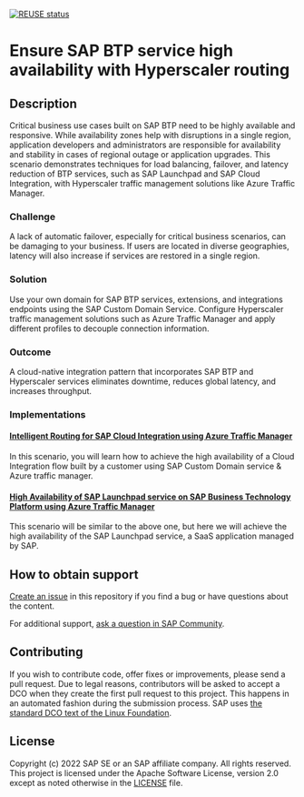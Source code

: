 [![REUSE status](https://api.reuse.software/badge/github.com/SAP-samples/btp-services-intelligent-routing)](https://api.reuse.software/info/github.com/SAP-samples/btp-services-intelligent-routing) 

# Ensure SAP BTP service high availability with Hyperscaler routing 

## Description

Critical business use cases built on SAP BTP need to be highly available and responsive. While availability zones help with disruptions in a single region, application developers and administrators are responsible for availability and stability in cases of regional outage or application upgrades. This scenario demonstrates techniques for load balancing, failover, and latency reduction of BTP services, such as SAP Launchpad and SAP Cloud Integration, with Hyperscaler traffic management solutions like Azure Traffic Manager.

### Challenge

A lack of automatic failover, especially for critical business scenarios, can be damaging to your business. If users are located in diverse geographies, latency will also increase if services are restored in a single region.

### Solution

Use your own domain for SAP BTP services, extensions, and integrations endpoints using the SAP Custom Domain Service. Configure Hyperscaler traffic management solutions such as Azure Traffic Manager and apply different profiles to decouple connection information.

### Outcome

A cloud-native integration pattern that incorporates SAP BTP and Hyperscaler services eliminates downtime, reduces global latency, and increases throughput.

### Implementations

#### [Intelligent Routing for SAP Cloud Integration using Azure Traffic Manager](https://github.tools.sap/SAP-samples/btp-services-intelligent-routing/tree/cloudintegration_azure)

In this scenario, you will learn how to achieve the high availability of a Cloud Integration flow built by a customer using SAP Custom Domain service & Azure traffic manager. 

#### [High Availability of SAP Launchpad service on SAP Business Technology Platform using Azure Traffic Manager](https://github.tools.sap/SAP-samples/btp-services-intelligent-routing/tree/launchpad_azure)

This scenario will be similar to the above one, but here we will achieve the high availability of the SAP Launchpad service, a SaaS application managed by SAP.

## How to obtain support

[Create an issue](https://github.com/SAP-samples/btp-services-intelligent-routing/issues) in this repository if you find a bug or have questions about the content.
 
For additional support, [ask a question in SAP Community](https://answers.sap.com/questions/ask.html).

## Contributing

If you wish to contribute code, offer fixes or improvements, please send a pull request. Due to legal reasons, contributors will be asked to accept a DCO when they create the first pull request to this project. This happens in an automated fashion during the submission process. SAP uses [the standard DCO text of the Linux Foundation](https://developercertificate.org/).

## License

Copyright (c) 2022 SAP SE or an SAP affiliate company. All rights reserved. This project is licensed under the Apache Software License, version 2.0 except as noted otherwise in the [LICENSE](LICENSE) file.